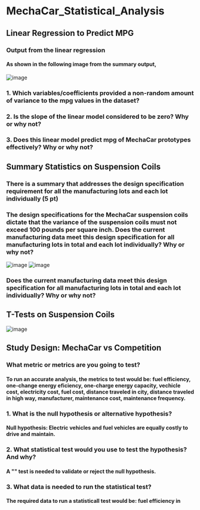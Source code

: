 # MechaCar_Statistical_Analysis

## Linear Regression to Predict MPG

### Output from the linear regression
#### As shown in the following image from the summary output,  

![image](https://user-images.githubusercontent.com/88596274/149263105-d2dfa002-1195-44f6-90e2-9c5ce45f5d7e.png)

### 1. Which variables/coefficients provided a non-random amount of variance to the mpg values in the dataset?
#### 

### 2. Is the slope of the linear model considered to be zero? Why or why not?
#### 

### 3. Does this linear model predict mpg of MechaCar prototypes effectively? Why or why not?
#### 

## Summary Statistics on Suspension Coils

### There is a summary that addresses the design specification requirement for all the manufacturing lots and each lot individually (5 pt)
### The design specifications for the MechaCar suspension coils dictate that the variance of the suspension coils must not exceed 100 pounds per square inch. Does the current manufacturing data meet this design specification for all manufacturing lots in total and each lot individually? Why or why not?

![image](https://user-images.githubusercontent.com/88596274/149545562-333e32d8-0086-46c2-ba4c-7ceaf1dfc23b.png)
![image](https://user-images.githubusercontent.com/88596274/149545592-6ac1182a-5666-441e-ba82-4fc6fe96159e.png)

### Does the current manufacturing data meet this design specification for all manufacturing lots in total and each lot individually? Why or why not?
#### 

## T-Tests on Suspension Coils

![image](https://user-images.githubusercontent.com/88596274/149544600-4a2c7bc2-fdad-40ce-8d6d-fe60d25d7ac9.png)


## Study Design: MechaCar vs Competition

### What metric or metrics are you going to test?
#### To run an accurate analysis, the metrics to test would be: fuel efficiency, one-change energy eficiency, one-charge energy capacity, vechicle cost, electricity cost, fuel cost, distance traveled in city, distance traveled in high way, manufacturer, maintenance cost, maintenance frequency. 

### 1. What is the null hypothesis or alternative hypothesis?
#### Null hypothesis: Electric vehicles and fuel vehicles are equally costly to drive and maintain.

### 2. What statistical test would you use to test the hypothesis? And why?
#### A "" test is needed to validate or reject the null hypothesis.

### 3. What data is needed to run the statistical test?
#### The required data to run a statisticall test would be: fuel efficiency in 
